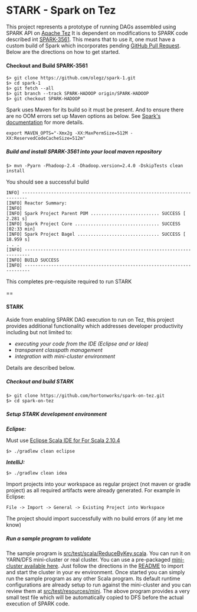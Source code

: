 STARK - Spark on Tez
============

This project represents a prototype of running DAGs assembled using SPARK API on [Apache Tez](http://tez.apache.org/)
It is dependent on modifications to SPARK code described int [SPARK-3561](https://issues.apache.org/jira/browse/SPARK-3561). 
This means that to use it, one must have a custom build of Spark which incorporates pending [GitHub Pull Request](https://github.com/apache/spark/pull/2422).
Below are the directions on how to get started.

#### Checkout and Build SPARK-3561
```
$> git clone https://github.com/olegz/spark-1.git
$> cd spark-1
$> git fetch --all
$> git branch --track SPARK-HADOOP origin/SPARK-HADOOP
$> git checkout SPARK-HADOOP
```
Spark uses Maven for its build so it must be present. And to ensure there are no OOM errors set up Maven options as below. 
See [Spark's documentation](https://spark.apache.org/docs/latest/building-with-maven.html) for more details.

```
export MAVEN_OPTS="-Xmx2g -XX:MaxPermSize=512M -XX:ReservedCodeCacheSize=512m"
```

##### Build and install SPARK-3561 into your local maven repository

```
$> mvn -Pyarn -Phadoop-2.4 -Dhadoop.version=2.4.0 -DskipTests clean install
```
You should see a successful build
```
INFO] ------------------------------------------------------------------------
[INFO] Reactor Summary:
[INFO]
[INFO] Spark Project Parent POM .......................... SUCCESS [  2.281 s]
[INFO] Spark Project Core ................................ SUCCESS [02:33 min]
[INFO] Spark Project Bagel ............................... SUCCESS [ 18.959 s]
. . .
[INFO] ------------------------------------------------------------------------
[INFO] BUILD SUCCESS
[INFO] ------------------------------------------------------------------------
```

This completes pre-requisite required to run STARK

==

#### STARK 
Aside from enabling SPARK DAG execution to run on Tez, this project provides additional functionality which addresses developer productivity including but not limited to:
 * _executing your code from the IDE (Eclipse and or Idea)_
 * _transparent classpath management_ 
 * _integration with mini-cluster environment_ 
 
Details are described below.

##### Checkout and build STARK
```
$> git clone https://github.com/hortonworks/spark-on-tez.git
$> cd spark-on-tez
```
##### Setup STARK development environment
**_Eclipse:_** 

Must use [Eclipse Scala IDE for For Scala 2.10.4](http://scala-ide.org/download/sdk.html)
```
$> ./gradlew clean eclipse
```
**_IntelliJ:_**
```
$> ./gradlew clean idea
```
Import projects into your workspace as regular project (not maven or gradle project) as all required artifacts were already generated.
For example in Eclipse:
```
File -> Import -> General -> Existing Project into Workspace 
```
The project should import successfully with no build errors (if any let me know) 

##### Run a sample program to validate
The sample program is [src/test/scala/ReduceByKey.scala](https://github.com/hortonworks/spark-on-tez/blob/master/src/test/scala/dev/demo/ReduceByKey.scala). You can run it 
on YARN/DFS mini-cluster or real cluster.
You can use a pre-packaged [mini-cluster available here](https://github.com/hortonworks/mini-dev-cluster). Just follow the directions in the [README](https://github.com/hortonworks/mini-dev-cluster/blob/master/README.md)
to import and start the cluster in your ev environment. Once started you can simply run the sample program as any other Scala program. Its default runtime configurations are already setup to run against the mini-cluster 
and you can review them at [src/test/resources/mini](https://github.com/hortonworks/spark-on-tez/tree/master/src/test/resources/mini).
The above program provides a very small test file which will be automatically copied to DFS before the actual execution of SPARK code.

